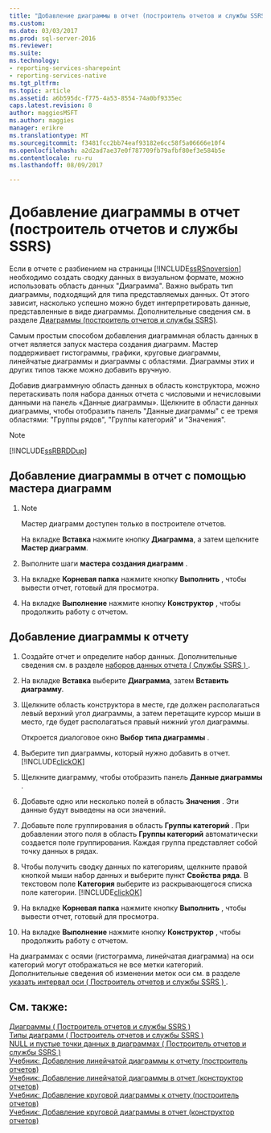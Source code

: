 ```yaml
---
title: "Добавление диаграммы в отчет (построитель отчетов и службы SSRS) | Документы Microsoft"
ms.custom: 
ms.date: 03/03/2017
ms.prod: sql-server-2016
ms.reviewer: 
ms.suite: 
ms.technology:
- reporting-services-sharepoint
- reporting-services-native
ms.tgt_pltfrm: 
ms.topic: article
ms.assetid: a6b595dc-f775-4a53-8554-74a0bf9335ec
caps.latest.revision: 8
author: maggiesMSFT
ms.author: maggies
manager: erikre
ms.translationtype: MT
ms.sourcegitcommit: f3481fcc2bb74eaf93182e6cc58f5a06666e10f4
ms.openlocfilehash: a2d2ad7ae37e0f787709fb79afbf80ef3e584b5e
ms.contentlocale: ru-ru
ms.lasthandoff: 08/09/2017

---
```

# <a name="add-a-chart-to-a-report-report-builder-and-ssrs"></a>Добавление диаграммы в отчет (построитель отчетов и службы SSRS)
  Если в отчете с разбиением на страницы [!INCLUDE[ssRSnoversion](../../includes/ssrsnoversion-md.md)] необходимо создать сводку данных в визуальном формате, можно использовать область данных "Диаграмма". Важно выбрать тип диаграммы, подходящий для типа представляемых данных. От этого зависит, насколько успешно можно будет интерпретировать данные, представленные в виде диаграммы. Дополнительные сведения см. в разделе [Диаграммы (построитель отчетов и службы SSRS)](../../reporting-services/report-design/charts-report-builder-and-ssrs.md).  
  
 Самым простым способом добавления диаграммная область данных в отчет является запуск мастера создания диаграмм. Мастер поддерживает гистограммы, графики, круговые диаграммы, линейчатые диаграммы и диаграммы с областями. Диаграммы этих и других типов также можно добавить вручную.  
  
 Добавив диаграммную область данных в область конструктора, можно перетаскивать поля набора данных отчета с числовыми и нечисловыми данными на панель «Данные диаграммы». Щелкните в области данных диаграммы, чтобы отобразить панель "Данные диаграммы" с ее тремя областями: "Группы рядов", "Группы категорий" и "Значения".  
  
> [!NOTE]  
>  [!INCLUDE[ssRBRDDup](../../includes/ssrbrddup-md.md)]  
  
## <a name="to-add-a-chart-to-a-report-by-using-the-chart-wizard"></a>Добавление диаграммы в отчет с помощью мастера диаграмм  
  
1.  > [!NOTE]  
    >  Мастер диаграмм доступен только в построителе отчетов.  
  
     На вкладке **Вставка** нажмите кнопку **Диаграмма**, а затем щелкните **Мастер диаграмм**.  
  
2.  Выполните шаги **мастера создания диаграмм** .  
  
3.  На вкладке **Корневая папка** нажмите кнопку **Выполнить** , чтобы вывести отчет, готовый для просмотра.  
  
4.  На вкладке **Выполнение** нажмите кнопку **Конструктор** , чтобы продолжить работу с отчетом.  
  
## <a name="to-add-a-chart-to-a-report"></a>Добавление диаграммы к отчету  
  
1.  Создайте отчет и определите набор данных. Дополнительные сведения см. в разделе [наборов данных отчета &#40; Службы SSRS &#41; ](../../reporting-services/report-data/report-datasets-ssrs.md).  
  
2.  На вкладке **Вставка** выберите **Диаграмма**, затем **Вставить диаграмму**.  
  
3.  Щелкните область конструктора в месте, где должен располагаться левый верхний угол диаграммы, а затем перетащите курсор мыши в место, где будет располагаться правый нижний угол диаграммы.  
  
     Откроется диалоговое окно **Выбор типа диаграммы** .  
  
4.  Выберите тип диаграммы, который нужно добавить в отчет. [!INCLUDE[clickOK](../../includes/clickok-md.md)]  
  
5.  Щелкните диаграмму, чтобы отобразить панель **Данные диаграммы** .  
  
6.  Добавьте одно или несколько полей в область **Значения** . Эти данные будут выведены на оси значений.  
  
7.  Добавьте поле группирования в область **Группы категорий** . При добавлении этого поля в область **Группы категорий** автоматически создается поле группирования. Каждая группа представляет собой точку данных в рядах.  
  
8.  Чтобы получить сводку данных по категориям, щелкните правой кнопкой мыши набор данных и выберите пункт **Свойства ряда**. В текстовом поле **Категория** выберите из раскрывающегося списка поле категории. [!INCLUDE[clickOK](../../includes/clickok-md.md)]  
  
9. На вкладке **Корневая папка** нажмите кнопку **Выполнить** , чтобы вывести отчет, готовый для просмотра.  
  
10. На вкладке **Выполнение** нажмите кнопку **Конструктор** , чтобы продолжить работу с отчетом.  
  
 На диаграммах с осями (гистограмма, линейчатая диаграмма) на оси категорий могут отображаться не все метки категорий. Дополнительные сведения об изменении меток оси см. в разделе [указать интервал оси &#40; Построитель отчетов и службы SSRS &#41; ](../../reporting-services/report-design/specify-an-axis-interval-report-builder-and-ssrs.md).  
  
## <a name="see-also"></a>См. также:  
 [Диаграммы &#40; Построитель отчетов и службы SSRS &#41;](../../reporting-services/report-design/charts-report-builder-and-ssrs.md)   
 [Типы диаграмм &#40; Построитель отчетов и службы SSRS &#41;](../../reporting-services/report-design/chart-types-report-builder-and-ssrs.md)   
 [NULL и пустые точки данных в диаграммах &#40; Построитель отчетов и службы SSRS &#41;](../../reporting-services/report-design/empty-and-null-data-points-in-charts-report-builder-and-ssrs.md)   
 [Учебник: Добавление линейчатой диаграммы к отчету (построитель отчетов)](http://go.microsoft.com/fwlink/?LinkId=198052)   
 [Учебник: Добавление линейчатой диаграммы в отчет (конструктор отчетов)](http://go.microsoft.com/fwlink/?LinkId=198042)   
 [Учебник: Добавление круговой диаграммы к отчету (построитель отчетов)](http://go.microsoft.com/fwlink/?LinkId=198051)   
 [Учебник: Добавление круговой диаграммы в отчет (конструктор отчетов)](http://go.microsoft.com/fwlink/?LinkId=198041)  
  
  
